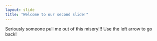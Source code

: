 ```yaml
---
layout: slide
title: "Welcome to our second slide!"
---
```

Seriously someone pull me out of this misery!!!
Use the left arrow to go back!
